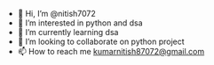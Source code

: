 - 👋 Hi, I’m @nitish7072
- 👀 I’m interested in python and dsa
- 🌱 I’m currently learning dsa
- 💞️ I’m looking to collaborate on python project
- 📫 How to reach me kumarnitish87072@gmail.com

<!---
nitish7072/nitish7072 is a ✨ special ✨ repository because its `README.md` (this file) appears on your GitHub profile.
You can click the Preview link to take a look at your changes.
--->
